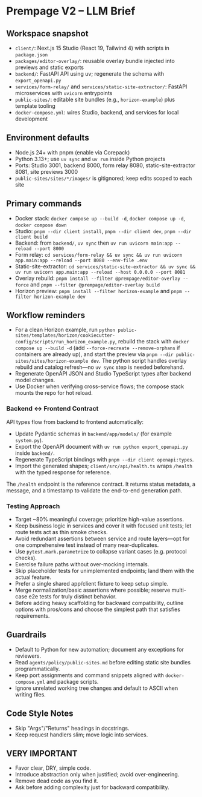 # Prempage V2 – LLM Brief

## Workspace snapshot
- `client/`: Next.js 15 Studio (React 19, Tailwind 4) with scripts in `package.json`
- `packages/editor-overlay/`: reusable overlay bundle injected into previews and static exports
- `backend/`: FastAPI API using uv; regenerate the schema with `export_openapi.py`
- `services/form-relay/` and `services/static-site-extractor/`: FastAPI microservices with `uvicorn` entrypoints
- `public-sites/`: editable site bundles (e.g., `horizon-example`) plus template tooling
- `docker-compose.yml`: wires Studio, backend, and services for local development

## Environment defaults
- Node.js 24+ with pnpm (enable via Corepack)
- Python 3.13+; use `uv sync` and `uv run` inside Python projects
- Ports: Studio 3001, backend 8000, form relay 8080, static-site-extractor 8081, site previews 3000
- `public-sites/sites/*/images/` is gitignored; keep edits scoped to each site

## Primary commands
- Docker stack: `docker compose up --build -d`, `docker compose up -d`, `docker compose down`
- Studio: `pnpm --dir client install`, `pnpm --dir client dev`, `pnpm --dir client build`
- Backend: from `backend/`, `uv sync` then `uv run uvicorn main:app --reload --port 8000`
- Form relay: `cd services/form-relay && uv sync && uv run uvicorn app.main:app --reload --port 8080 --env-file .env`
- Static-site-extractor: `cd services/static-site-extractor && uv sync && uv run uvicorn app.main:app --reload --host 0.0.0.0 --port 8081`
- Overlay rebuild: `pnpm install --filter @prempage/editor-overlay --force` and `pnpm --filter @prempage/editor-overlay build`
- Horizon preview: `pnpm install --filter horizon-example` and `pnpm --filter horizon-example dev`

## Workflow reminders
- For a clean Horizon example, run `python public-sites/templates/horizon/cookiecutter-config/scripts/run_horizon_example.py`, rebuild the stack with `docker compose up --build -d` (add `--force-recreate --remove-orphans` if containers are already up), and start the preview via `pnpm --dir public-sites/sites/horizon-example dev`. The python script handles overlay rebuild and catalog refresh—no `uv sync` step is needed beforehand.
- Regenerate OpenAPI JSON and Studio TypeScript types after backend model changes.
- Use Docker when verifying cross-service flows; the compose stack mounts the repo for hot reload.

### Backend ↔ Frontend Contract

API types flow from backend to frontend automatically:
- Update Pydantic schemas in `backend/app/models/` (for example `system.py`).
- Export the OpenAPI document with `uv run python export_openapi.py` inside `backend/`.
- Regenerate TypeScript bindings with `pnpm --dir client openapi:types`.
- Import the generated shapes; `client/src/api/health.ts` wraps `/health` with the typed response for reference.

The `/health` endpoint is the reference contract. It returns status metadata, a message, and a timestamp to validate the end-to-end generation path.

### Testing Approach

- Target ~80% meaningful coverage; prioritize high-value assertions.
- Keep business logic in services and cover it with focused unit tests; let route tests act as thin smoke checks.
- Avoid redundant assertions between service and route layers—opt for one comprehensive test instead of many near-duplicates.
- Use `pytest.mark.parametrize` to collapse variant cases (e.g. protocol checks).
- Exercise failure paths without over-mocking internals.
- Skip placeholder tests for unimplemented endpoints; land them with the actual feature.
- Prefer a single shared app/client fixture to keep setup simple.
- Merge normalization/basic assertions where possible; reserve multi-case e2e tests for truly distinct behavior.
- Before adding heavy scaffolding for backward compatibility, outline options with pros/cons and choose the simplest path that satisfies requirements.

## Guardrails
- Default to Python for new automation; document any exceptions for reviewers.
- Read `agents/policy/public-sites.md` before editing static site bundles programmatically.
- Keep port assignments and command snippets aligned with `docker-compose.yml` and package scripts.
- Ignore unrelated working tree changes and default to ASCII when writing files.

## Code Style Notes
- Skip "Args"/"Returns" headings in docstrings.
- Keep request handlers slim; move logic into services.

## VERY IMPORTANT
- Favor clear, DRY, simple code.
- Introduce abstraction only when justified; avoid over-engineering.
- Remove dead code as you find it.
- Ask before adding complexity just for backward compatibility.
